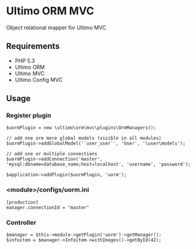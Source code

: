 # Ultimo ORM MVC
Object relational mapper for Ultimo MVC

## Requirements
* PHP 5.3
* Ultimo ORM
* Ultimo MVC
* Ultimo Config MVC

## Usage
### Register plugin
	$uormPlugin = new \ultimo\orm\mvc\plugins\OrmManagers();

	// add one ore more global models (visible in all modules)
	$uormPlugin->addGlobalModel('`user_user`', 'User', '\user\models');

	// add one or multiple connections
    $uormPlugin->addConnection('master', 'mysql:dbname=database_name;host=localhost', 'username', 'password');

    $application->addPlugin($uormPlugin, 'uorm');

### &lt;module&gt;/configs/uorm.ini
	[production]
	manager.connectionId = "master"

### Controller
	$manager = $this->module->getPlugin('uorm')->getManager();
	$infoitem = $manager->Infoitem->withImages()->getById(42);